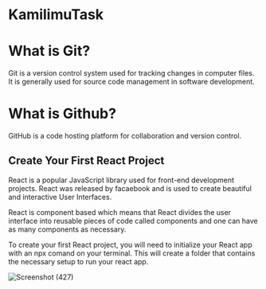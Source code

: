 # KamilimuTask
# What is Git?
Git is a version control system used for tracking changes in computer files. It is generally used for source code management in software development.

# What is Github?
GitHub is a code hosting platform for collaboration and version control.

## Create Your First React Project
React is a popular JavaScript library used for front-end development projects. React was released by facaebook and is used to create beautiful and interactive User Interfaces.

React is component based which means that React divides the user interface into reusable pieces of code called components and one can have as many components as necessary.

To create your first React project, you will need to initialize your React app with an npx comand on your terminal. This will create a folder that contains the necessary setup to run your react app.

![Screenshot (427)](https://user-images.githubusercontent.com/62050248/158178650-7a2d749c-bfec-495c-9876-d704593c9fc1.png)

